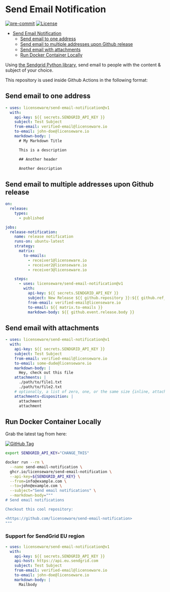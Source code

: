 # Send Email Notification

[![pre-commit](https://img.shields.io/badge/pre--commit-enabled-brightgreen?logo=pre-commit&logoColor=white)](./.pre-commit-config.yaml)
[![License](https://img.shields.io/github/license/licenseware/send-email-notification)](./LICENSE)

<!-- START doctoc generated TOC please keep comment here to allow auto update -->
<!-- DON'T EDIT THIS SECTION, INSTEAD RE-RUN doctoc TO UPDATE -->

- [Send Email Notification](#send-email-notification)
  - [Send email to one address](#send-email-to-one-address)
  - [Send email to multiple addresses upon Github release](#send-email-to-multiple-addresses-upon-github-release)
  - [Send email with attachments](#send-email-with-attachments)
  - [Run Docker Container Locally](#run-docker-container-locally)

<!-- END doctoc generated TOC please keep comment here to allow auto update -->

Using [the Sendgrid Python library](https://pypi.org/project/sendgrid/), send
email to people with the content & subject of your choice.

This repository is used inside Github Actions in the following format:

## Send email to one address

```yaml
- uses: licenseware/send-email-notification@v1
  with:
    api-key: ${{ secrets.SENDGRID_API_KEY }}
    subject: Test Subject
    from-email: verified-email@licenseware.io
    to-email: john-doe@licenseware.io
    markdown-body: |
      # My Markdown Title

      This is a description

      ## Another header

      Another description
```

## Send email to multiple addresses upon Github release

```yaml
on:
  release:
    types:
      - published

jobs:
  release-notification:
    name: release notification
    runs-on: ubuntu-latest
    strategy:
      matrix:
        to-emails:
          - receiver1@licenseware.io
          - receiver2@licenseware.io
          - receiver3@licenseware.io

    steps:
      - uses: licenseware/send-email-notification@v1
        with:
          api-key: ${{ secrets.SENDGRID_API_KEY }}
          subject: New Release ${{ github.repository }}:${{ github.ref_name }}
          from-email: verified-email@licenseware.io
          to-email: ${{ matrix.to-emails }}
          markdown-body: ${{ github.event.release.body }}
```

## Send email with attachments

```yaml
- uses: licenseware/send-email-notification@v1
  with:
    api-key: ${{ secrets.SENDGRID_API_KEY }}
    subject: Test Subject
    from-email: verified-email@licenseware.io
    to-email: some-dude@licenseware.io
    markdown-body: |
      Hey, check out this file
    attachments: |
      ./path/to/file1.txt
      ./path/to/file2.txt
    # optionally, a list of zero, one, or the same size {inline, attachment}
    attachments-disposition: |
      attachment
      attachment
```

## Run Docker Container Locally

Grab the latest tag from here:

[![GitHub Tag](https://img.shields.io/github/v/tag/licenseware/send-email-notification?sort=semver&style=plastic&label=latest%20tag&color=light-green)](https://github.com/licenseware/send-email-notification/pkgs/container/send-email-notification)

```bash
export SENDGRID_API_KEY="CHANGE_THIS"

docker run --rm \
  --name send-email-notification \
  ghcr.io/licenseware/send-email-notification \
  --api-key=${SENDGRID_API_KEY} \
  --from=info@example.com \
  --to=john@example.com \
  --subject="Send email notifications" \
  --markdown-body="""
# Send email notifications

Checkout this cool repository:

<https://github.com/licenseware/send-email-notification>
"""
```

### Support for SendGrid EU region

```yaml
- uses: licenseware/send-email-notification@v1
  with:
    api-key: ${{ secrets.SENDGRID_API_KEY }}
    api-host: https://api.eu.sendgrid.com
    subject: Test Subject
    from-email: verified-email@licenseware.io
    to-email: john-doe@licenseware.io
    markdown-body: |
      Mailbody
```
